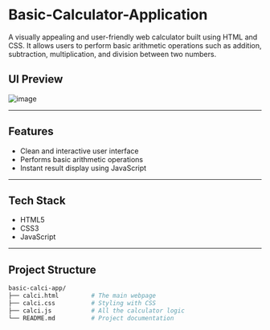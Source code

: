 # Basic-Calculator-Application
A visually appealing and user-friendly web calculator built using HTML and CSS. It allows users to perform basic arithmetic operations such as addition, subtraction, multiplication, and division between two numbers.

##  UI Preview
![image](https://github.com/user-attachments/assets/d9140365-21e2-48a4-8a03-90976054cb32)

---

## Features
- Clean and interactive user interface  
- Performs basic arithmetic operations
- Instant result display using JavaScript  

---

##  Tech Stack

 - HTML5  
 - CSS3  
 - JavaScript

---

##  Project Structure

```bash
basic-calci-app/
├── calci.html         # The main webpage
├── calci.css          # Styling with CSS
├── calci.js           # All the calculator logic
└── README.md          # Project documentation


